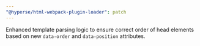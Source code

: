 ```yaml
---
"@hyperse/html-webpack-plugin-loader": patch
---
```


Enhanced template parsing logic to ensure correct order of head elements based on new `data-order` and `data-position` attributes.
